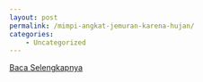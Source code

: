 ```yaml
---
layout: post
permalink: /mimpi-angkat-jemuran-karena-hujan/
categories:
    - Uncategorized
---
```


[Baca Selengkapnya](/01)